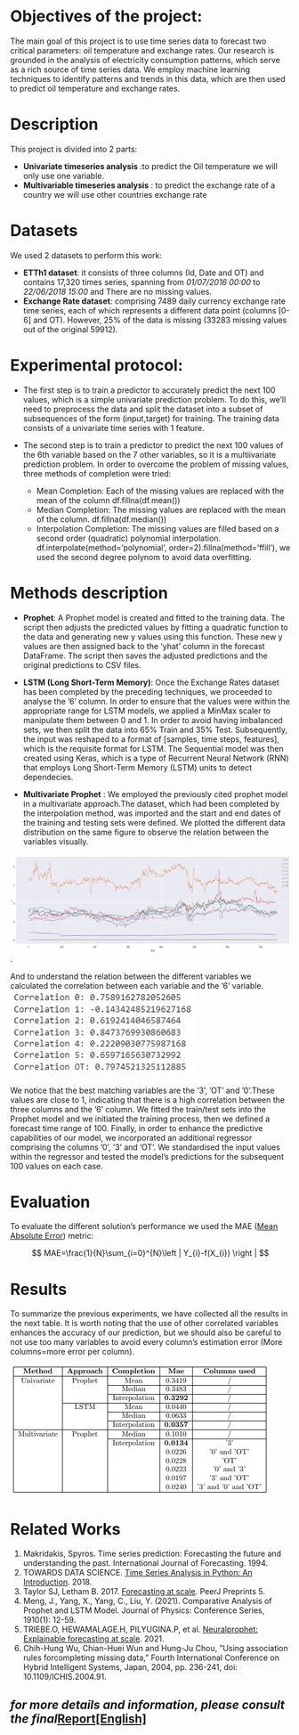 # Objectives of the project:
The main goal of this project is to use time series data to forecast two critical parameters: oil temperature and exchange rates. Our research is grounded in the analysis of electricity consumption patterns, which serve as a rich
source of time series data. We employ machine learning techniques to identify patterns and trends in this data, which are then used to predict oil temperature and exchange rates.


# Description
This project is divided into 2 parts:

- **Univariate timeseries analysis** :to predict the Oil temperature we will only use one variable.
- **Multivariable timeseries analysis** : to predict the exchange rate of a country we will use other countries exchange rate


# Datasets
We used 2 datasets to perform this work:
-  **ETTh1 dataset**: it consists of three columns (Id, Date and OT) and contains 17,320 times series, spanning from *01/07/2016 00:00* to *22/06/2018 15:00* and There are no missing values.
-  **Exchange Rate dataset**: comprising 7489 daily currency exchange rate time series, each of which represents a different data point (columns [0-6] and OT). However, 25% of the data is missing (33283 missing values out of the original 59912).

# Experimental protocol:

- The first step is to train a predictor to accurately predict the next 100 values, which is a simple univariate prediction problem. To do this, we’ll need to preprocess the data and split the dataset into a subset of subsequences of the form (input,target) for training. The training data consists of a univariate time series with 1 feature.

- The second step is to train a predictor to predict the next 100 values of the 6th variable based on the 7 other variables, so it is a multiivariate prediction problem. In order to overcome the problem of missing values,
 three methods of completion were tried:
  - Mean Completion: Each of the missing values are replaced with the mean of the column df.fillna(df.mean())
  - Median Completion: The missing values are replaced with the mean of the column. df.fillna(df.median())
  - Interpolation Completion: The missing values are filled based on a second order (quadratic) polynomial interpolation. df.interpolate(method=’polynomial’, order=2).fillna(method=’ffill’), we used the second degree polynom to avoid data overfitting.
 
 # Methods description

 - **Prophet**: A Prophet model is created and fitted to the training data. The script then adjusts the predicted values by fitting a quadratic function to the data and generating new y values using this function. These new y values are then assigned back to the ‘yhat’ column in the forecast DataFrame. The script then saves the adjusted predictions and the original predictions to CSV files.

 - **LSTM (Long Short-Term Memory)**: Once the Exchange Rates dataset has been completed by the preceding techniques, we proceeded to analyse the ’6’ column.
In order to ensure that the values were within the appropriate range for LSTM models, we applied a MinMax scaler to manipulate them between 0 and 1. In order to avoid having imbalanced sets, we then split the data
into 65% Train and 35% Test. Subsequently, the input was reshaped to a format of [samples, time steps, features], which is the requisite format for LSTM.
The Sequential model was then created using Keras, which is a type of Recurrent Neural Network (RNN) that employs Long Short-Term Memory (LSTM) units to detect dependecies.

- **Multivariate Prophet** : We employed the previously cited prophet model in a multivariate approach.The dataset, which had been completed by the interpolation method, was imported and the start and end
dates of the training and testing sets were defined. We plotted the different data distribution on the same figure to observe the relation between the variables visually.

![fig21](https://github.com/Malekbennabi3/Timeseries-Forecasting/blob/main/img/fig21.png).


And to understand the relation between the different variables we calculated the correlation between each variable and the ’6’ variable.
![fig22](https://github.com/Malekbennabi3/Timeseries-Forecasting/blob/main/img/fig22.png)


 We notice that the best matching variables are the ’3’, ’OT’ and ’0’.These values are close to 1, indicating that there is a high correlation between the three columns and the ’6’ column.
We fitted the train/test sets into the Prophet model and we initiated the training process, then we defined a forecast time range of 100.
Finally, in order to enhance the predictive capabilities of our model, we incorporated an additional regressor comprising the columns ’0’, ’3’ and ’OT’. We standardised the input values within the regressor and tested the model’s predictions
for the subsequent 100 values on each case.


# Evaluation

To evaluate the different solution’s performance we used the MAE ([Mean Absolute Error](https://en.wikipedia.org/wiki/Mean_absolute_error)) metric:

$$ MAE=\frac{1}{N}\sum_{i=0}^{N}\left | Y_{i}-f(X_{i}) \right | $$


# Results

To summarize the previous experiments, we have collected all the results in the next table.
It is worth noting that the use of other correlated variables enhances the accuracy of our prediction, but we should also be careful to not use too many variables to avoid every column’s estimation error (More columns=more error per column).

![Table de resultats](https://github.com/Malekbennabi3/Timeseries-Forecasting/blob/main/img/tab.png)

# Related Works

1. Makridakis, Spyros. Time series prediction: Forecasting the future and understanding the past. International Journal of Forecasting. 1994.
2. TOWARDS DATA SCIENCE. [Time Series Analysis in Python: An Introduction](https://towardsdatascience.com/time-seriesanalysis-in-python-an-introduction-70d5a5b1d52a). 2018.
3. Taylor SJ, Letham B. 2017. [Forecasting at scale](https://doi.org/10.7287/peerj.preprints.3190v2). PeerJ Preprints 5.
4. Meng, J., Yang, X., Yang, C., Liu, Y. (2021). Comparative Analysis of Prophet and LSTM Model. Journal of Physics: Conference Series, 1910(1): 12-59.
5. TRIEBE.O, HEWAMALAGE.H, PILYUGINA.P, et al. [Neuralprophet: Explainable forecasting at scale](https://doi.org/10.48550/arXiv.2111.15397). 2021.
6. Chih-Hung Wu, Chian-Huei Wun and Hung-Ju Chou, ”Using association rules forcompleting missing data,” Fourth International Conference on Hybrid Intelligent Systems, Japan, 2004, pp. 236-241, doi: 10.1109/ICHIS.2004.91.


## *for more details and information, please consult the final*[Report[English]](BENNABI.pdf)
